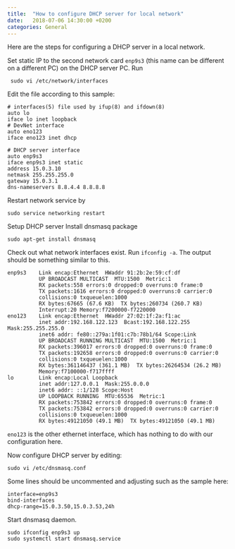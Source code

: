 ```yaml
---
title:  "How to configure DHCP server for local network"
date:   2018-07-06 14:30:00 +0200
categories: General 
---
```


Here are the steps for configuring a DHCP server in a local network.

Set static IP to the second network card `enp9s3` (this name can be different on a different PC) on the DHCP server PC. Run
```
 sudo vi /etc/network/interfaces
```
Edit the file according to this sample:
```
# interfaces(5) file used by ifup(8) and ifdown(8)
auto lo
iface lo inet loopback
# DevNet interface 
auto eno123
iface eno123 inet dhcp

# DHCP server interface
auto enp9s3
iface enp9s3 inet static
address 15.0.3.10
netmask 255.255.255.0
gateway 15.0.3.1
dns-nameservers 8.8.4.4 8.8.8.8
```
Restart network service by
```
sudo service networking restart
```
Setup DHCP server
Install dnsmasq package
```
sudo apt-get install dnsmasq
```
Check out what network interfaces exist. Run `ifconfig -a`. The output should be something similar to this. 
```
enp9s3    Link encap:Ethernet  HWaddr 91:2b:2e:59:cf:df  
          UP BROADCAST MULTICAST  MTU:1500  Metric:1
          RX packets:558 errors:0 dropped:0 overruns:0 frame:0
          TX packets:1616 errors:0 dropped:0 overruns:0 carrier:0
          collisions:0 txqueuelen:1000 
          RX bytes:67665 (67.6 KB)  TX bytes:260734 (260.7 KB)
          Interrupt:20 Memory:f7200000-f7220000 
eno123    Link encap:Ethernet  HWaddr 27:02:1f:2a:f1:ac  
          inet addr:192.168.122.123  Bcast:192.168.122.255  Mask:255.255.255.0
          inet6 addr: fe80::279a:1f01:c7b:78b1/64 Scope:Link
          UP BROADCAST RUNNING MULTICAST  MTU:1500  Metric:1
          RX packets:396017 errors:0 dropped:0 overruns:0 frame:0
          TX packets:192658 errors:0 dropped:0 overruns:0 carrier:0
          collisions:0 txqueuelen:1000 
          RX bytes:361146437 (361.1 MB)  TX bytes:26264534 (26.2 MB)
          Memory:f7100000-f717ffff 
lo        Link encap:Local Loopback  
          inet addr:127.0.0.1  Mask:255.0.0.0
          inet6 addr: ::1/128 Scope:Host
          UP LOOPBACK RUNNING  MTU:65536  Metric:1
          RX packets:753842 errors:0 dropped:0 overruns:0 frame:0
          TX packets:753842 errors:0 dropped:0 overruns:0 carrier:0
          collisions:0 txqueuelen:1000 
          RX bytes:49121050 (49.1 MB)  TX bytes:49121050 (49.1 MB)
```
`eno123` is the other ethernet interface, which has nothing to do with our configuration here.

Now configure DHCP server by editing:
```
sudo vi /etc/dnsmasq.conf
```
Some lines should be uncommented and adjusting such as the sample here:
```
interface=enp9s3
bind-interfaces
dhcp-range=15.0.3.50,15.0.3.53,24h
```
Start dnsmasq daemon.
```
sudo ifconfig enp9s3 up
sudo systemctl start dnsmasq.service
```
